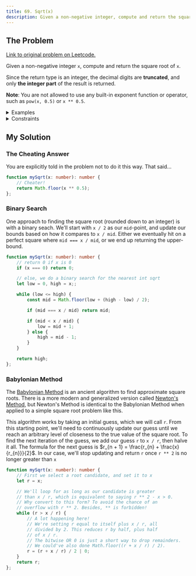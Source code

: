 ```yaml
---
title: 69. Sqrt(x)
description: Given a non-negative integer, compute and return the square root.
---
```


## The Problem

[Link to original problem on Leetcode.](https://leetcode.com/problems/sqrtx/)

Given a non-negative integer `x`, compute and return the square root of `x`.

Since the return type is an integer, the decimal digits are **truncated**, and only **the integer part** of the result is returned.

**Note**: You are not allowed to use any built-in exponent function or operator, such as `pow(x, 0.5)` or `x ** 0.5`.

<details>
<summary>Examples</summary>

Example 1:

```
Input: x = 4
Output: 2
```

Example 2:

```
Input: x = 8
Output: 2
Explanation: The square root of 8 is 2.82842..., and since the decimal part is truncated, 2 is returned.
```
</details>

<details>
<summary>Constraints</summary>

0 ≤ `x` ≤ 2<sup>31</sup> - 1
</details>

## My Solution

### The Cheating Answer

You are explicitly told in the problem not to do it this way. That said...

```typescript
function mySqrt(x: number): number {
	// Cheater!
	return Math.floor(x ** 0.5);
};
```

### Binary Search

One approach to finding the square root (rounded down to an integer) is with a binary seach. We'll start with `x / 2` as our `mid`-point, and update our bounds based on how it compares to `x / mid`. Either we eventually hit on a perfect square where `mid === x / mid`, or we end up returning the upper-bound.

```typescript
function mySqrt(x: number): number {
	// return 0 if x is 0
	if (x === 0) return 0;

	// else, we do a binary search for the nearest int sqrt
	let low = 0, high = x;;

	while (low <= high) {
		const mid = Math.floor(low + (high - low) / 2);

		if (mid === x / mid) return mid;

		if (mid < x / mid) {
			low = mid + 1;
		} else {
			high = mid - 1;
		}
	}

	return high;
};
```

### Babylonian Method

The [Babylonian Method](https://en.wikipedia.org/wiki/Methods_of_computing_square_roots#Babylonian_method) is an ancient algorithm to find approximate square roots. There is a more modern and generalized version called [Newton's Method](https://en.wikipedia.org/wiki/Newton%27s_method), but Newton's Method is identical to the Babylonian Method when applied to a simple square root problem like this.

This algorithm works by taking an initial guess, which we will call `r`. From this starting point, we'll need to continuously update our guess until we reach an arbitrary level of closeness to the true value of the square root. To find the next iteration of the guess, we add our guess `r` to `x / r`, then halve it all. The formula for the next guess is $r_{n + 1} = \frac{r_{n} + \frac{x}{r_{n}}}{2}$. In our case, we'll stop updating and return `r` once `r ** 2` is no longer greater than `x`

```typescript
function mySqrt(x: number): number {
	// First we select a root candidate, and set it to x
	let r = x;

	// We'll loop for as long as our candidate is greater
	// than x / r, which is equivalent to saying r ** 2 - x > 0.
	// Why convert to this form? To avoid the chance of an
	// overflow with r ** 2. Besides, ** is forbidden!
	while (r > x / r) {
		// A lot happening here!
		// We're setting r equal to itself plus x / r, all
		// divided by 2. This reduces r by half, plus half
		// of x / r.
		// The bitwise OR 0 is just a short way to drop remainders.
		// We could've also done Math.floor((r + x / r) / 2).
		r = (r + x / r) / 2 | 0;
	}
	return r;
};
```